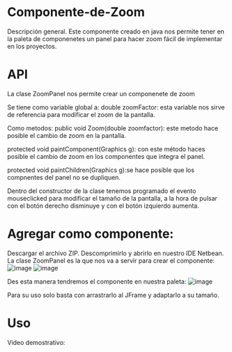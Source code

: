 # Componente-de-Zoom

Descripción general.
Este componente creado en java nos permite tener en la paleta de componenetes un panel para hacer zoom fácil de implementar en los proyectos.

# API
La clase ZoomPanel nos permite crear un componenete de zoom

Se tiene como variable global a:
double zoomFactor: esta variable nos sirve de referencia para modificar el zoom de la pantalla.

Como metodos:
public void Zoom(double zoomfactor): este metodo hace posible el cambio de zoom en la pantalla.

protected void paintComponent(Graphics g): con este método haces posible el cambio de zoom en los componentes que integra el panel.

protected void paintChildren(Graphics g):se hace posible que los compnentes del panel no se dupliquen.

Dentro del constructor de la clase  tenemos programado el evento mouseclicked para modificar el tamaño de la pantalla, a la hora de pulsar con el botón derecho disminuye y con el botón izquierdo aumenta.

# Agregar como componente:

Descargar el archivo ZIP.
Descomprimirlo y abrirlo en nuestro IDE Netbean.
La clase ZoomPanel es la que nos va a servir para crear el componente:
![image](https://github.com/user-attachments/assets/5c49336e-570c-4f9f-93f8-8b1c4de52936)
![image](https://github.com/user-attachments/assets/4c38202a-27cd-4566-9cbf-7132419c3e8a)


Des esta manera tendremos el componente en nuestra paleta:
![image](https://github.com/user-attachments/assets/b9320ff6-521a-4812-85ab-7bc7e91b8c04)

Para su uso solo basta con arrastrarlo al JFrame y adaptarlo a su tamaño.

# Uso
Video demostrativo:









